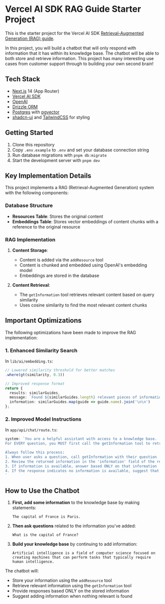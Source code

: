 # Vercel AI SDK RAG Guide Starter Project

This is the starter project for the Vercel AI SDK [Retrieval-Augmented Generation (RAG) guide](https://sdk.vercel.ai/docs/guides/rag-chatbot).

In this project, you will build a chatbot that will only respond with information that it has within its knowledge base. The chatbot will be able to both store and retrieve information. This project has many interesting use cases from customer support through to building your own second brain!

## Tech Stack

- [Next.js](https://nextjs.org) 14 (App Router)
- [Vercel AI SDK](https://sdk.vercel.ai/docs)
- [OpenAI](https://openai.com)
- [Drizzle ORM](https://orm.drizzle.team)
- [Postgres](https://www.postgresql.org/) with [ pgvector ](https://github.com/pgvector/pgvector)
- [shadcn-ui](https://ui.shadcn.com) and [TailwindCSS](https://tailwindcss.com) for styling

## Getting Started

1. Clone this repository
2. Copy `.env.example` to `.env` and set your database connection string
3. Run database migrations with `pnpm db:migrate`
4. Start the development server with `pnpm dev`

## Key Implementation Details

This project implements a RAG (Retrieval-Augmented Generation) system with the following components:

### Database Structure

- **Resources Table**: Stores the original content
- **Embeddings Table**: Stores vector embeddings of content chunks with a reference to the original resource

### RAG Implementation

1. **Content Storage**:
   - Content is added via the `addResource` tool
   - Content is chunked and embedded using OpenAI's embedding model
   - Embeddings are stored in the database

2. **Content Retrieval**:
   - The `getInformation` tool retrieves relevant content based on query similarity
   - Uses cosine similarity to find the most relevant content chunks

## Important Optimizations

The following optimizations have been made to improve the RAG implementation:

### 1. Enhanced Similarity Search

In `lib/ai/embedding.ts`:

```typescript
// Lowered similarity threshold for better matches
.where(gt(similarity, 0.3))

// Improved response format
return {
  results: similarGuides,
  message: `Found ${similarGuides.length} relevant pieces of information:`,
  information: similarGuides.map(guide => guide.name).join('\n\n')
};
```

### 2. Improved Model Instructions

In `app/api/chat/route.ts`:

```typescript
system: `You are a helpful assistant with access to a knowledge base.
For EVERY question, you MUST first call the getInformation tool to retrieve relevant information.

Always follow this process:
1. When user asks a question, call getInformation with their question
2. Review the returned information in the 'information' field of the response
3. If information is available, answer based ONLY on that information
4. If the response indicates no information is available, suggest that the user add information using the addResource tool
`
```

## How to Use the Chatbot

1. **First, add some information** to the knowledge base by making statements:
   ```
   The capital of France is Paris.
   ```

2. **Then ask questions** related to the information you've added:
   ```
   What is the capital of France?
   ```

3. **Build your knowledge base** by continuing to add information:
   ```
   Artificial intelligence is a field of computer science focused on creating machines that can perform tasks that typically require human intelligence.
   ```

The chatbot will:
- Store your information using the `addResource` tool
- Retrieve relevant information using the `getInformation` tool
- Provide responses based ONLY on the stored information
- Suggest adding information when nothing relevant is found
